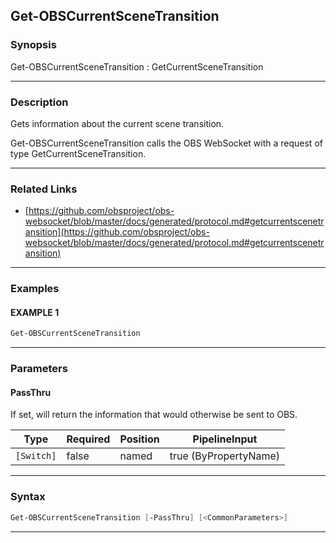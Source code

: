Get-OBSCurrentSceneTransition
-----------------------------
### Synopsis
Get-OBSCurrentSceneTransition : GetCurrentSceneTransition

---
### Description

Gets information about the current scene transition.


Get-OBSCurrentSceneTransition calls the OBS WebSocket with a request of type GetCurrentSceneTransition.

---
### Related Links
* [https://github.com/obsproject/obs-websocket/blob/master/docs/generated/protocol.md#getcurrentscenetransition](https://github.com/obsproject/obs-websocket/blob/master/docs/generated/protocol.md#getcurrentscenetransition)



---
### Examples
#### EXAMPLE 1
```PowerShell
Get-OBSCurrentSceneTransition
```

---
### Parameters
#### **PassThru**

If set, will return the information that would otherwise be sent to OBS.






|Type      |Required|Position|PipelineInput        |
|----------|--------|--------|---------------------|
|`[Switch]`|false   |named   |true (ByPropertyName)|



---
### Syntax
```PowerShell
Get-OBSCurrentSceneTransition [-PassThru] [<CommonParameters>]
```
---
